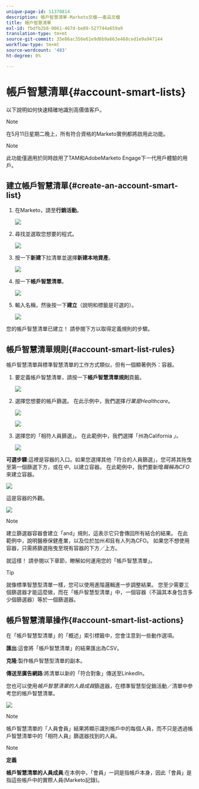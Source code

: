 ```yaml
---
unique-page-id: 11378814
description: 帳戶智慧清單-Marketo文檔——產品文檔
title: 帳戶智慧清單
exl-id: fbdfb2b8-0061-467d-be89-527744a659a9
translation-type: tm+mt
source-git-commit: 35e86ac356e61e9d6b9a663e468ced1e9a947144
workflow-type: tm+mt
source-wordcount: '483'
ht-degree: 0%

---
```


# 帳戶智慧清單{#account-smart-lists}

以下說明如何快速精確地識別高價值客戶。

>[!NOTE]
>
>在5月11日星期二晚上，所有符合資格的Marketo實例都將啟用此功能。

>[!NOTE]
>
>此功能僅適用於同時啟用了TAM和AdobeMarketo Engage下一代用戶體驗的用戶。

## 建立帳戶智慧清單{#create-an-account-smart-list}

1. 在Marketo，請至&#x200B;**行銷活動**。

   ![](assets/account-smart-lists-1.png)

1. 尋找並選取您想要的程式。

   ![](assets/account-smart-lists-2.png)

1. 按一下&#x200B;**新建**&#x200B;下拉清單並選擇&#x200B;**新建本地資產**。

   ![](assets/account-smart-lists-3.png)

1. 按一下&#x200B;**帳戶智慧清單**。

   ![](assets/account-smart-lists-4.png)

1. 輸入名稱，然後按一下&#x200B;**建立**（說明和標籤是可選的）。

   ![](assets/account-smart-lists-5.png)

您的帳戶智慧清單已建立！ 請參閱下方以取得定義規則的步驟。

## 帳戶智慧清單規則{#account-smart-list-rules}

帳戶智慧清單與標準智慧清單的工作方式類似，但有一個顯著例外：容器。

1. 要定義帳戶智慧清單，請按一下&#x200B;**帳戶智慧清單規則**&#x200B;頁籤。

   ![](assets/account-smart-lists-6.png)

1. 選擇您想要的帳戶篩選。 在此示例中，我們選擇&#x200B;_行業是Healthcare_。

   ![](assets/account-smart-lists-7.png)

   ![](assets/account-smart-lists-8.png)

1. 選擇您的「相符人員篩選」。 在此範例中，我們選擇「州為California _」。_

   ![](assets/account-smart-lists-9.png)

**可選步驟**:這裡是容器的入口。如果您選擇其他「符合的人員篩選」，您可將其拖曳至第一個篩選下方，或在&#x200B;_中_，以建立容器。 在此範例中，我們要新增&#x200B;_職稱為CFO_&#x200B;來建立容器。

![](assets/account-smart-lists-10.png)

這是容器的外觀。

![](assets/account-smart-lists-11.png)

>[!NOTE]
>
>建立篩選器容器會建立「and」規則，這表示它只會傳回所有結合的結果。 在此範例中，說明醫療保健產業，以及位於加州&#x200B;_和_&#x200B;且有人列為CFO。 如果您不想使用容器，只需將篩選拖曳至現有容器的下方／上方。

就這樣！ 請參閱以下章節，瞭解如何運用您的「帳戶智慧清單」。

>[!TIP]
>
>就像標準智慧型清單一樣，您可以使用進階邏輯進一步調整結果。 您至少需要三個篩選器才能這麼做，而在「帳戶智慧型清單」中，一個容器（不論其本身包含多少個篩選器）等於一個篩選器。

## 帳戶智慧清單操作{#account-smart-list-actions}

在「帳戶智慧型清單」的「概述」索引標籤中，您會注意到一些動作選項。

**匯出**:這會將「帳戶智慧清單」的結果匯出為CSV。

**克隆**:製作帳戶智慧型清單的副本。

**傳送至廣告網路**:將清單以新的「符合對象」傳送至LinkedIn。

您也可以使用&#x200B;_帳戶智慧清單的人員成員_&#x200B;篩選器，在標準智慧型促銷活動／清單中參考您的帳戶智慧清單。

![](assets/account-smart-lists-12.png)

>[!NOTE]
>
>帳戶智慧清單的「人員會員」結果將顯示識別帳戶中的每個人員，而不只是透過帳戶智慧清單中的「相符人員」篩選器找到的人員。

>[!NOTE]
>
>**定義**
>
>**帳戶智慧清單的人員成員**:在本例中，「會員」一詞是指帳戶本身，因此「會員」是指這些帳戶中的實際人員(Marketo記錄)。
